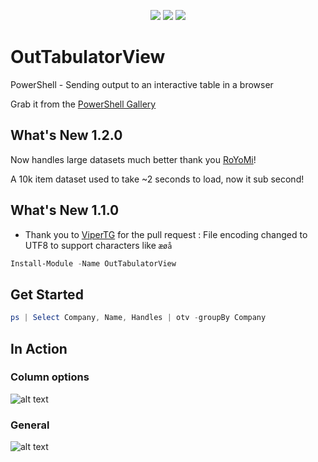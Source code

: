 <p align="center">
<a href="https://www.powershellgallery.com/packages/OutTabulatorView"><img
src="https://img.shields.io/powershellgallery/v/OutTabulatorView.svg"></a>
<a href="https://www.powershellgallery.com/packages/OutTabulatorView"><img
src="https://img.shields.io/powershellgallery/dt/OutTabulatorView.svg"></a>
<a href="./LICENSE.txt"><img
src="https://img.shields.io/badge/License-MIT-blue.svg"></a>
</p>

# OutTabulatorView
PowerShell - Sending output to an interactive table in a browser

Grab it from the [PowerShell Gallery](https://www.powershellgallery.com/packages/OutTabulatorView)

## What's New 1.2.0

Now handles large datasets much better thank you [RoYoMi](https://github.com/RoYoMi)!

A 10k item dataset used to take ~2 seconds to load, now it sub second!

## What's New 1.1.0

- Thank you to [ViperTG](https://github.com/ViperTG) for the pull request : File encoding changed to UTF8 to support characters like `æøå`

```powershell
Install-Module -Name OutTabulatorView
```

## Get Started

```powershell
ps | Select Company, Name, Handles | otv -groupBy Company
```

## In Action
<!-- ![](https://raw.githubusercontent.com/dfinke/OutTabulatorView/master/images/otv.gif?token=AAEGunJ7iPFmCGiZRXph7UMcgyX8kyaNks5bFVEHwA%3D%3D) -->

### Column options
![alt text](images/otv.gif)

### General
![alt text](images/PowerShell-OutTabulator.gif)